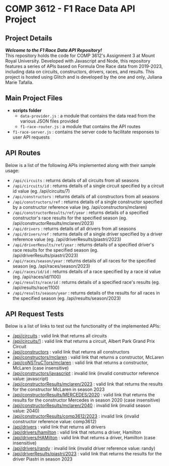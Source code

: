 # COMP 3612 - F1 Race Data API Project

## Project Details
**_Welcome to the F1 Race Data API Repository!_**
<br>This repository holds the code for COMP 3612's Assignment 3 at Mount Royal University. Developed with Javascript and Node, this repository features a series of APIs based on Formula One Race data from 2019-2023, including data on circuits, constructors, drivers, races, and results. This project is hosted using Glitch and is developed by the one and only, Juliana Marie Tafalla.</br>    

## Main Project Files
- **scripts folder**
  - `data-provider.js` : a module that contains the data read from the various JSON files provided
  - `f1-race-router.js` : a module that contains the API routes
- `f1-race-server.js` : contains the server code to facilitate responses to user API requests

## API Routes
Below is a list of the following APIs implemented along with their sample usage:
- `/api/circuits` : returns details of all circuits from all seasons
- `/api/circuits/id` : returns details of a single circuit specified by a circuit id value (eg. /api/circuits/7)
- `/api/constructors` : returns details of all constructors from all seasons
- `/api/constructors/ref` : returns details of a single constructor specified by a constructor reference value (eg. /api/constructors/mclaren)
- `/api/constructorResults/ref/year` : returns details of a specified constructor's race results for the specified season (eg. /api/constructorResults/mclaren/2023)
- `/api/drivers` : returns details of all drivers from all seasons
- `/api/drivers/ref` : returns details of a single driver specified by a driver reference value (eg. /api/driverResults/piastri/2023)
- `/api/driverResults/ref/year` : returns details of a specified driver's race results for the specified season (eg. /api/driverResults/piastri/2023)
- `/api/races/season/year` : returns details of all races for the specified season (eg. /api/races/season/2023)
- `/api/races/id/id` : returns details of a race specified by a race id value (eg. /api/races/id/1100)
- `/api/results/race/id` : returns details of a specified race's results (eg. /api/results/race/1100)
- `/api/results/season/year` : returns details of the results for all races in the specified season (eg. /api/results/season/2023)
                  
## API Request Tests
Below is a list of links to test out the functionality of the implemented APIs:
- [/api/circuits](https://meadow-ambitious-ziconium.glitch.me/api/circuits) : valid link that returns all circuits
- [/api/circuits/1](https://meadow-ambitious-ziconium.glitch.me/api/circuits/1) : valid link that returns a circuit, Albert Park Grand Prix Circuit
- [/api/constructors](https://meadow-ambitious-ziconium.glitch.me/api/constructors) : valid link that returns all constructors
- [/api/constructors/mclaren](https://meadow-ambitious-ziconium.glitch.me/api/constructors/mclaren) : valid link that returns a constructor, McLaren
- [/api/coNSTruCTors/mclaren](https://meadow-ambitious-ziconium.glitch.me/api/coNSTruCTors/mclaren) : valid link that returns a constructor, McLaren (case insensitive)
- [/api/constructors/javascript](https://meadow-ambitious-ziconium.glitch.me/api/constructors/javascript
) : invalid link (invalid constructor reference value: javascript)
- [/api/constructorResults/mclaren/2023](https://meadow-ambitious-ziconium.glitch.me/api/constructorResults/mclaren/2023) : valid link that returns the results for the constructor McLaren in season 2023
- [/api/constructorResults/MERCEDES/2020](https://meadow-ambitious-ziconium.glitch.me/api/constructorResults/MERCEDES/2020) : valid link that returns the results for the constructor Mercedes in season 2020 (case insensitive)
- [/api/constructorResults/mclaren/2040](https://meadow-ambitious-ziconium.glitch.me/api/constructorResults/mclaren/2040) : invalid link (invalid season value: 2040)
- [/api/constructorResults/comp3612/2023](https://meadow-ambitious-ziconium.glitch.me/api/constructorResults/comp3612/2023) : invalid link (invalid constructor reference value: comp3612)
- [/api/drivers](https://meadow-ambitious-ziconium.glitch.me/api/drivers) : valid link that returns all drivers
- [/api/drivers/hamilton](https://meadow-ambitious-ziconium.glitch.me/api/drivers/hamilton) : valid link that returns a driver, Hamilton
- [/api/drivers/HAMilton](https://meadow-ambitious-ziconium.glitch.me/api/drivers/HAMilton) : valid link that returns a driver, Hamilton (case insensitive)
- [/api/drivers/randy](https://meadow-ambitious-ziconium.glitch.me/api/drivers/randy) : invalid link (invalid driver reference value: randy)
- [/api/driverResults/piastri/2023](https://meadow-ambitious-ziconium.glitch.me/api/driverResults/piastri/2023) : valid link that returns the results for the driver Piastri in season 2023
  
